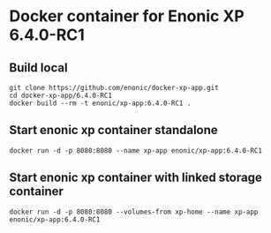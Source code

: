 # Docker container for Enonic XP 6.4.0-RC1

## Build local

    git clone https://github.com/enonic/docker-xp-app.git
    cd docker-xp-app/6.4.0-RC1
    docker build --rm -t enonic/xp-app:6.4.0-RC1 .

## Start enonic xp container standalone

    docker run -d -p 8080:8080 --name xp-app enonic/xp-app:6.4.0-RC1

## Start enonic xp container with linked storage container

    docker run -d -p 8080:8080 --volumes-from xp-home --name xp-app enonic/xp-app:6.4.0-RC1
